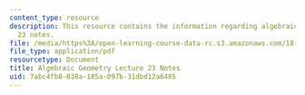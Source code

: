 ```yaml
---
content_type: resource
description: This resource contains the information regarding algebraic geometry lecture
  23 notes.
file: /media/https%3A/open-learning-course-data-rc.s3.amazonaws.com/18-725-algebraic-geometry-fall-2015/7abc4fb8038a185a097b31dbd12a6485_MIT18_725F15_lec23.pdf
file_type: application/pdf
resourcetype: Document
title: Algebraic Geometry Lecture 23 Notes
uid: 7abc4fb8-038a-185a-097b-31dbd12a6485
---
```

